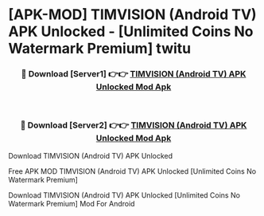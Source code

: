 # [APK-MOD] TIMVISION (Android TV) APK Unlocked - [Unlimited Coins No Watermark Premium] twitu



<div align="center">
<h3>🔴 Download [Server1] 👉👉 <a href="https://momento.my/?title=TIMVISION_(Android_TV)_APK_Unlocked">TIMVISION (Android TV) APK Unlocked Mod Apk</a></h3><br>

<h3>🔴 Download [Server2] 👉👉 <a href="https://momento.my/?title=TIMVISION_(Android_TV)_APK_Unlocked">TIMVISION (Android TV) APK Unlocked Mod Apk</a></h3>
</div>



Download TIMVISION (Android TV) APK Unlocked 

Free APK MOD TIMVISION (Android TV) APK Unlocked [Unlimited Coins No Watermark Premium]

Download TIMVISION (Android TV) APK Unlocked [Unlimited Coins No Watermark Premium] Mod For Android
